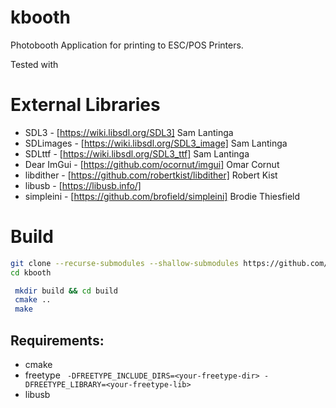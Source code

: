 # kbooth
Photobooth Application for printing to ESC/POS Printers.

Tested with 

# External Libraries
- SDL3 -  [https://wiki.libsdl.org/SDL3] Sam Lantinga
- SDLimages - [https://wiki.libsdl.org/SDL3_image] Sam Lantinga 
- SDLttf -  [https://wiki.libsdl.org/SDL3_ttf] Sam Lantinga
- Dear ImGui - [https://github.com/ocornut/imgui] Omar Cornut
- libdither - [https://github.com/robertkist/libdither] Robert Kist
- libusb - [https://libusb.info/]
- simpleini - [https://github.com/brofield/simpleini] Brodie Thiesfield

# Build

```bash
git clone --recurse-submodules --shallow-submodules https://github.com/thewatermelonman/kbooth.git
cd kbooth
```

```bash
 mkdir build && cd build
 cmake ..
 make 
```

## Requirements:
- cmake
- freetype 
``` -DFREETYPE_INCLUDE_DIRS=<your-freetype-dir> -DFREETYPE_LIBRARY=<your-freetype-lib>```
- libusb
